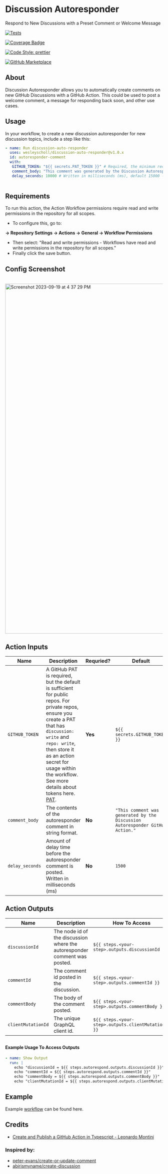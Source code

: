 # Discussion Autoresponder

Respond to New Discussions with a Preset Comment or Welcome Message

 [![Tests](https://img.shields.io/badge/Tests-Passing-gree.svg?logo=github&colorA=24292e)](https://github.com/wesleyscholl/create-discussion-comment) 

 [![Coverage Badge](https://img.shields.io/endpoint?url=https://gist.githubusercontent.com/wesleyscholl/10f0b77400703c4a65f38434106adf2d/raw/aee6dc5c13c440ca5606fa0081512251a01e9ffd/discussion-auto-responder__heads_main.json&colorA=24292e)](https://gist.github.com/wesleyscholl/10f0b77400703c4a65f38434106adf2d)
 
 [![Code Style: prettier](https://img.shields.io/badge/Code_Style-Prettier-ff69b4.svg?logo=prettier&colorA=24292e&logoColor=white)](https://github.com/prettier/prettier) 
 
 [![GitHub Marketplace](https://img.shields.io/badge/Marketplace-Discussion%20Auto%20Responder-blue.svg?colorA=24292e&colorB=0366d6&style=flat&longCache=true&logo=github)](https://github.com/marketplace/actions/)

##

## About

Discussion Autoresponder allows you to automatically create comments on new GitHub Discussions with a GitHub Action. This could be used to post a welcome comment, a message for responding back soon, and other use cases. 

##

## Usage

In your workflow, to create a new discussion autoresponder for new discussion topics, include a step like this:


```yaml
- name: Run discussion-auto-responder
  uses: wesleyscholl/discussion-auto-responder@v1.0.x
  id: autoresponder-comment
  with:
   GITHUB_TOKEN: "${{ secrets.PAT_TOKEN }}" # Required, the minimum required: "${{ secrets.GITHUB_TOKEN }}"  
   comment_body: "This comment was generated by the Discussion Autoresponder GitHub Action." # Also optional, this is the default message.
   delay_seconds: 10000 # Written in milliseconds (ms), default 15000 -> 15 seconds.        
       
```
##

## Requirements

To run this action, the Action Workflow permissions require read and write permissions in the repository for all scopes. 

- To configure this, go to:

**-> Repository Settings
-> Actions
-> General
-> Workflow Permissions**

- Then select: "Read and write permissions - Workflows have read and write permissions in the repository for all scopes."
- Finally click the save button.

##
## Config Screenshot
<br>
<img width="1118" alt="Screenshot 2023-09-19 at 4 37 29 PM" src="https://github.com/wesleyscholl/discussion-auto-responder/assets/128409641/5fd335d8-e57c-4482-952c-210009a5508a">


## Action Inputs

| Name | Description | Requried? | Default |
| --- | --- | --- | --- |
| `GITHUB_TOKEN` | A GitHub PAT is required, but the default is sufficient for public repos. For private repos, ensure you create a PAT that has `discussion: write` and `repo: write`, then store it as an action secret for usage within the workflow. See more details about tokens here. [PAT](https://docs.github.com/en/authentication/keeping-your-account-and-data-secure/creating-a-personal-access-token). | **Yes** | `${{ secrets.GITHUB_TOKEN }}` | 
| `comment_body` | The contents of the autoresponder comment in string format. | **No** | `"This comment was generated by the Discussion Autoresponder GitHub Action."` |
| `delay_seconds` | Amount of delay time before the autoresponder comment is posted. Written in milliseconds (ms) | **No** | `1500` |

##

## Action Outputs

| Name | Description | How To Access |
| --- | --- | --- |
| `discussionId` | The node id of the discussion where the autoresponder comment was posted. | `${{ steps.<your-step>.outputs.discussionId }}` |
| `commentId` | The comment id posted in the discussion. | `${{ steps.<your-step>.outputs.commentId }}` |
| `commentBody` | The body of the comment posted. | `${{ steps.<your-step>.outputs.commentBody }}` |
| `clientMutationId` | The unique GraphQL client id. | `${{ steps.<your-step>.outputs.clientMutationId }}` |

##

#### Example Usage To Access Outputs 
```yml
- name: Show Output
  run: |
    echo "discussionId = ${{ steps.autorespond.outputs.discussionId }}"
    echo "commentId = ${{ steps.autorespond.outputs.commentId }}"
    echo "commentBody = ${{ steps.autorespond.outputs.commentBody }}"
    echo "clientMutationId = ${{ steps.autorespond.outputs.clientMutationId }}"
```
##



## Example

Example [workflow](https://github.com/wesleyscholl/discussion-auto-responder/blob/main/.github/workflows/respond.yml) can be found here.

##

## Credits

- [Create and Publish a GitHub Action in Typescript - Leonardo Montini](https://leonardomontini.dev/typescript-github-action)

### Inspired by:
- [peter-evans/create-or-update-comment](https://github.com/peter-evans/create-or-update-comment)
- [abirismyname/create-discussion](https://github.com/abirismyname/create-discussion)
